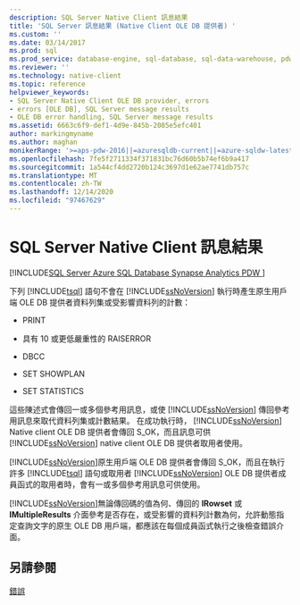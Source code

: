 ```yaml
---
description: SQL Server Native Client 訊息結果
title: 'SQL Server 訊息結果 (Native Client OLE DB 提供者) '
ms.custom: ''
ms.date: 03/14/2017
ms.prod: sql
ms.prod_service: database-engine, sql-database, sql-data-warehouse, pdw
ms.reviewer: ''
ms.technology: native-client
ms.topic: reference
helpviewer_keywords:
- SQL Server Native Client OLE DB provider, errors
- errors [OLE DB], SQL Server message results
- OLE DB error handling, SQL Server message results
ms.assetid: 6663c6f9-def1-4d9e-845b-2085e5efc401
author: markingmyname
ms.author: maghan
monikerRange: '>=aps-pdw-2016||=azuresqldb-current||=azure-sqldw-latest||>=sql-server-2016||>=sql-server-linux-2017||=azuresqldb-mi-current'
ms.openlocfilehash: 7fe5f2711334f371831bc76d60b5b74ef6b9a417
ms.sourcegitcommit: 1a544cf4dd2720b124c3697d1e62ae7741db757c
ms.translationtype: MT
ms.contentlocale: zh-TW
ms.lasthandoff: 12/14/2020
ms.locfileid: "97467629"
---
```

# <a name="sql-server-native-client-message-results"></a>SQL Server Native Client 訊息結果
[!INCLUDE[SQL Server Azure SQL Database Synapse Analytics PDW ](../../includes/applies-to-version/sql-asdb-asdbmi-asa-pdw.md)]

  下列 [!INCLUDE[tsql](../../includes/tsql-md.md)] 語句不會在 [!INCLUDE[ssNoVersion](../../includes/ssnoversion-md.md)] 執行時產生原生用戶端 OLE DB 提供者資料列集或受影響資料列的計數：  
  
-   PRINT  
  
-   具有 10 或更低嚴重性的 RAISERROR  
  
-   DBCC  
  
-   SET SHOWPLAN  
  
-   SET STATISTICS  
  
 這些陳述式會傳回一或多個參考用訊息，或使 [!INCLUDE[ssNoVersion](../../includes/ssnoversion-md.md)] 傳回參考用訊息來取代資料列集或計數結果。 在成功執行時， [!INCLUDE[ssNoVersion](../../includes/ssnoversion-md.md)] Native client OLE DB 提供者會傳回 S_OK，而且訊息可供 [!INCLUDE[ssNoVersion](../../includes/ssnoversion-md.md)] native client OLE DB 提供者取用者使用。  
  
 [!INCLUDE[ssNoVersion](../../includes/ssnoversion-md.md)]原生用戶端 OLE DB 提供者會傳回 S_OK，而且在執行許多 [!INCLUDE[tsql](../../includes/tsql-md.md)] 語句或取用者 [!INCLUDE[ssNoVersion](../../includes/ssnoversion-md.md)] OLE DB 提供者成員函式的取用者時，會有一或多個參考用訊息可供使用。  
  
 [!INCLUDE[ssNoVersion](../../includes/ssnoversion-md.md)]無論傳回碼的值為何、傳回的 **IRowset** 或 **IMultipleResults** 介面參考是否存在，或受影響的資料列計數為何，允許動態指定查詢文字的原生 OLE DB 用戶端，都應該在每個成員函式執行之後檢查錯誤介面。  
  
## <a name="see-also"></a>另請參閱  
 [錯誤](../../relational-databases/native-client-ole-db-errors/errors.md)  
  
  
